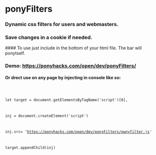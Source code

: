 # ponyFilters
### Dynamic css filters for users and webmasters.
### Save changes in a cookie if needed.
#### To use just include in the bottom of your html file. The bar will ponytself.

### Demo: https://ponyhacks.com/open/dev/ponyFilters/ 

#### Or drect use on any page by injecting in console like so:
<code>

let target = document.getElementsByTagName('script')[0],

inj = document.createElement('script')

inj.src= 'https://ponyhacks.com/open/dev/ponyFilters/pwnyfilter.js'

target.appendChild(inj)

</code>
